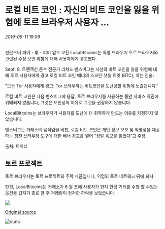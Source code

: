 # 로컬 비트 코인 : 자신의 비트 코인을 잃을 위험에 토르 브라우저 사용자 ...

###### 2019-09-11 19:09

핀란드어 피어 - 투 - 피어 암호 교환 LocalBitcoins는 익명 브라우저 토르 브라우저와 관련된 주장 보안 위험에 대해 사용자에게 경고했다.

Sept. 9, 트랜잭션 준수 전문가 리처드 벤스버그는 자신의 비트 코인을 잃을 위험에 대해 토르 사용자에게 경고 로컬 비트 코인 배너의 스크린 샷을 트윗 (BTC), 이는 진술:

"모든 Tor 사용자에게 경고: Tor 브라우저는 비트코인을 도난당할 위험에 노출됩니다."

로컬 비트 코인은 다음 벤스버그에 응답, 토르 브라우저를 사용하는 동안 서비스 약관에 위배되지 않습니다, 그것은 보안상의 이유로 그것을 권장하지 않습니다.

LocalBitcoins는 브라우저가 사용자를 도난에 더 취약하게 만드는 이유를 지정하지 않았습니다.

벤스버그는 거래소의 움직임을 비판, 로컬 비트 코인은 개인 정보 보호 및 익명성을 제공하는 칭찬 브라우징 도구에 대한 배너 경고를 넣어 "정말 음모를 잃었다"고 주장.

출처: 트위터

## 토르 프로젝트

토르 브라우저는 토르 프로젝트의 주력 제품입니다, 익명의 토르 네트워크 뒤에 회사.

한편, LocalBitcoins는 거래소가 6 월 초에 사용자가 현지 현금 거래를 수행 할 수있는 옵션을 갑자기 종료 한 후 거래량이 현저한 하락을 보았습니다.

![](https://s3.cointelegraph.com/storage/uploads/view/84d2b5fd3389f737154e16c767049a9e.png)

[Original source](https://cointelegraph.com/news/localbitcoins-tor-browser-users-at-risk-of-losing-their-bitcoins)

![stats](https://c.statcounter.com/11760860/0/a89fa40b/1/ "stats")